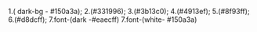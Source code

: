 1.( dark-bg - #150a3a);
2.(#331996);
3.(#3b13c0);
4.(#4913ef);
5.(#8f93ff);
6.(#d8dcff);
7.font-(dark -#eaecff)
7.font-(white- #150a3a)
